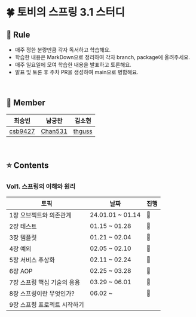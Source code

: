 # 🍀 토비의 스프링 3.1 스터디

## 📮 Rule
- 매주 정한 분량만큼 각자 독서하고 학습해요.
- 학습한 내용은 MarkDown으로 정리하여 각자 branch, package에 올려주세요.
- 매주 일요일에 모여 학습한 내용을 발표하고 토론해요.
- 발표 및 토론 후 주차 PR을 생성하여 main으로 병합해요.

<br/>

## 🧚 Member
|최승빈|남궁찬|김소현|
|------|---|---|
|[csb9427](https://github.com/csb9427)|[Chan531](https://github.com/Chan531)|[thguss](https://github.com/thguss)|

<br/>

## ⭐️ Contents

### Vol1. 스프링의 이해와 원리

|토픽|날짜|진행|
|--|--|--|
|1장 오브젝트와 의존관계|24.01.01 ~ 01.14|👣|
|2장 테스트|01.15 ~ 01.28|👣|
|3장 템플릿|01.21 ~ 02.04|👣|
|4장 예외|02.05 ~ 02.10|👣|
|5장 서비스 추상화|02.11 ~ 02.24|👣|
|6장 AOP|02.25 ~ 03.28|👣|
|7장 스프링 핵심 기술의 응용|03.29 ~ 06.01|👣|
|8장 스프링이란 무엇인가?|06.02 ~ |🔄|
|9장 스프링 프로젝트 시작하기|||
